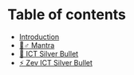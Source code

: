 # Table of contents

* [Introduction](README.md)
* [🧘♂ Mantra](mantra.md)
* [🎯 ICT Silver Bullet](ict-silver-bullet.md)
* [⚡ Zev ICT Silver Bullet](zev-ict-silver-bullet.md)
